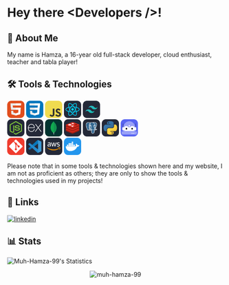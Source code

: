 # Hey there &#60;Developers /&#62;! 

## 🚀 About Me

My name is Hamza, a 16-year old full-stack developer, cloud enthusiast, teacher and tabla player!

## 🛠 Tools & Technologies 
<div>
  <img width ="40px" unselectable="True" src ="https://github.com/tandpfun/skill-icons/blob/main/icons/HTML.svg">
  <img width ="40px" unselectable="True" src ="https://github.com/tandpfun/skill-icons/blob/main/icons/CSS.svg">
  <img width ="40px" unselectable="True" src ="https://github.com/tandpfun/skill-icons/blob/main/icons/JavaScript.svg">
  <img width ="40px" unselectable="True" src ="https://github.com/tandpfun/skill-icons/blob/main/icons/React-Dark.svg">
  <img width ="40px" unselectable="True" src ="https://github.com/tandpfun/skill-icons/blob/main/icons/TailwindCSS-Dark.svg">
  <br />
  <img width ="40px" unselectable="True" src ="https://github.com/tandpfun/skill-icons/blob/main/icons/NodeJS-Dark.svg">
  <img width ="40px" unselectable="True" src ="https://github.com/tandpfun/skill-icons/blob/main/icons/ExpressJS-Dark.svg">
  <img width ="40px" unselectable="True" src ="https://github.com/tandpfun/skill-icons/blob/main/icons/MongoDB.svg">
  <img width ="40px" unselectable="True" src ="https://github.com/tandpfun/skill-icons/blob/main/icons/Redis-Dark.svg">
  <img width ="40px" unselectable="True" src ="https://github.com/tandpfun/skill-icons/blob/main/icons/PostgreSQL-Dark.svg">
  <img width ="40px" unselectable="True" src ="https://github.com/tandpfun/skill-icons/blob/main/icons/Python-Dark.svg">
  <img width ="40px" unselectable="True" src ="https://github.com/tandpfun/skill-icons/blob/main/icons/DiscordBots.svg">
  <br />
  <img width ="40px" unselectable="True" src ="https://github.com/tandpfun/skill-icons/blob/main/icons/Git.svg">
  <img width ="40px" unselectable="True" src ="https://github.com/tandpfun/skill-icons/blob/main/icons/VSCode-Dark.svg">
  <img width ="40px" unselectable="True" src ="https://github.com/tandpfun/skill-icons/blob/main/icons/AWS-Dark.svg">
  <img width ="40px" unselectable="True" src ="https://github.com/tandpfun/skill-icons/blob/main/icons/Docker.svg">
</div>

Please note that in some tools & technologies shown here and my website, I am not as proficient as others; they are only to show the tools & technologies used in my projects!

## 🔗 Links
[![linkedin](https://img.shields.io/badge/linkedin-0A66C2?style=for-the-badge&logo=linkedin&logoColor=white)](https://www.linkedin.com/in/muhammad-hamza-18bb1a21b/)

## 📊 Stats
![Muh-Hamza-99's Statistics](https://github-readme-stats.vercel.app/api?username=Muh-Hamza-99&show_icons=true)

<p align="center"> <img src="https://komarev.com/ghpvc/?username=muh-hamza-99&label=Profile%20views&color=0e75b6&style=flat" alt="muh-hamza-99" /> </p>
